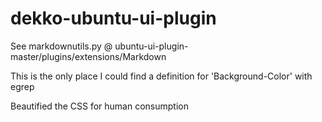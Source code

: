 # dekko-ubuntu-ui-plugin

See markdownutils.py @ ubuntu-ui-plugin-master/plugins/extensions/Markdown

This is the only place I could find a definition for 'Background-Color' with egrep

Beautified the CSS for human consumption
